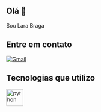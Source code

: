 ## Olá 👋

Sou Lara Braga

## Entre em contato
[![Gmail](https://img.shields.io/badge/Gmail-D14836?logo=gmail&logoColor=white)](mailto:@gmail.com)

## Tecnologias que utilizo
<div>
  <img align="center" alt="python" height="45" widht="60" src="https://raw.githubusercontent.com/marwin1991/profile-technology-icons/refs/heads/main/icons/python.png"/>
</div>

<!--
**llgab/llgab** is a ✨ _special_ ✨ repository because its `README.md` (this file) appears on your GitHub profile.

Here are some ideas to get you started:

- 🔭 I’m currently working on ...
- 🌱 I’m currently learning ...
- 👯 I’m looking to collaborate on ...
- 🤔 I’m looking for help with ...
- 💬 Ask me about ...
- 📫 How to reach me: ...
- 😄 Pronouns: ...
- ⚡ Fun fact: ...

https://github.com/inttter/md-badges/tree/main
https://github.com/marwin1991/profile-technology-icons/blob/main/README.md
https://github.com/anuraghazra/github-readme-stats
-->

